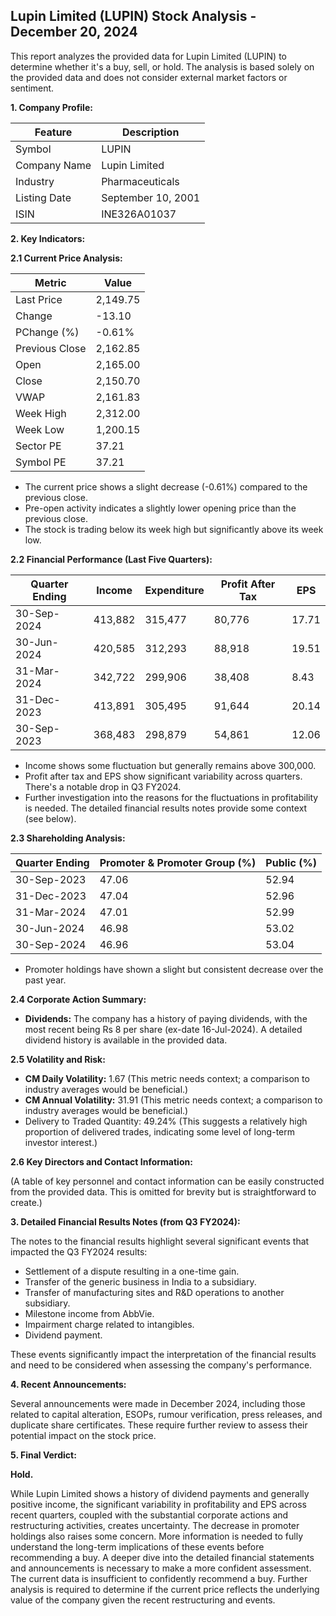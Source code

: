 ## Lupin Limited (LUPIN) Stock Analysis - December 20, 2024

This report analyzes the provided data for Lupin Limited (LUPIN) to determine whether it's a buy, sell, or hold.  The analysis is based solely on the provided data and does not consider external market factors or sentiment.

**1. Company Profile:**

| Feature          | Description                               |
|-----------------|-------------------------------------------|
| Symbol           | LUPIN                                    |
| Company Name     | Lupin Limited                             |
| Industry         | Pharmaceuticals                           |
| Listing Date     | September 10, 2001                       |
| ISIN             | INE326A01037                             |


**2. Key Indicators:**

**2.1 Current Price Analysis:**

| Metric             | Value      |
|---------------------|------------|
| Last Price          | 2,149.75   |
| Change             | -13.10     |
| PChange (%)         | -0.61%     |
| Previous Close      | 2,162.85   |
| Open                | 2,165.00   |
| Close               | 2,150.70   |
| VWAP                | 2,161.83   |
| Week High           | 2,312.00   |
| Week Low            | 1,200.15   |
| Sector PE           | 37.21      |
| Symbol PE           | 37.21      |


* The current price shows a slight decrease (-0.61%) compared to the previous close.
* Pre-open activity indicates a slightly lower opening price than the previous close.
* The stock is trading below its week high but significantly above its week low.


**2.2 Financial Performance (Last Five Quarters):**

| Quarter Ending    | Income       | Expenditure  | Profit After Tax | EPS      |
|--------------------|--------------|---------------|--------------------|----------|
| 30-Sep-2024       | 413,882      | 315,477       | 80,776            | 17.71    |
| 30-Jun-2024       | 420,585      | 312,293       | 88,918            | 19.51    |
| 31-Mar-2024       | 342,722      | 299,906       | 38,408            | 8.43     |
| 31-Dec-2023       | 413,891      | 305,495       | 91,644            | 20.14    |
| 30-Sep-2023       | 368,483      | 298,879       | 54,861            | 12.06    |

* Income shows some fluctuation but generally remains above 300,000.
* Profit after tax and EPS show significant variability across quarters.  There's a notable drop in Q3 FY2024.
* Further investigation into the reasons for the fluctuations in profitability is needed.  The detailed financial results notes provide some context (see below).


**2.3 Shareholding Analysis:**

| Quarter Ending    | Promoter & Promoter Group (%) | Public (%) |
|--------------------|-----------------------------|------------|
| 30-Sep-2023       | 47.06                        | 52.94      |
| 31-Dec-2023       | 47.04                        | 52.96      |
| 31-Mar-2024       | 47.01                        | 52.99      |
| 30-Jun-2024       | 46.98                        | 53.02      |
| 30-Sep-2024       | 46.96                        | 53.04      |

* Promoter holdings have shown a slight but consistent decrease over the past year.


**2.4 Corporate Action Summary:**

* **Dividends:**  The company has a history of paying dividends, with the most recent being Rs 8 per share (ex-date 16-Jul-2024).  A detailed dividend history is available in the provided data.


**2.5 Volatility and Risk:**

* **CM Daily Volatility:** 1.67 (This metric needs context; a comparison to industry averages would be beneficial.)
* **CM Annual Volatility:** 31.91 (This metric needs context; a comparison to industry averages would be beneficial.)
* Delivery to Traded Quantity: 49.24% (This suggests a relatively high proportion of delivered trades, indicating some level of long-term investor interest.)


**2.6 Key Directors and Contact Information:**

(A table of key personnel and contact information can be easily constructed from the provided data.  This is omitted for brevity but is straightforward to create.)


**3. Detailed Financial Results Notes (from Q3 FY2024):**

The notes to the financial results highlight several significant events that impacted the Q3 FY2024 results:

* Settlement of a dispute resulting in a one-time gain.
* Transfer of the generic business in India to a subsidiary.
* Transfer of manufacturing sites and R&D operations to another subsidiary.
* Milestone income from AbbVie.
* Impairment charge related to intangibles.
* Dividend payment.

These events significantly impact the interpretation of the financial results and need to be considered when assessing the company's performance.


**4. Recent Announcements:**

Several announcements were made in December 2024, including those related to capital alteration, ESOPs, rumour verification, press releases, and duplicate share certificates.  These require further review to assess their potential impact on the stock price.


**5. Final Verdict:**

**Hold.**

While Lupin Limited shows a history of dividend payments and generally positive income, the significant variability in profitability and EPS across recent quarters, coupled with the substantial corporate actions and restructuring activities, creates uncertainty.  The decrease in promoter holdings also raises some concern.  More information is needed to fully understand the long-term implications of these events before recommending a buy.  A deeper dive into the detailed financial statements and announcements is necessary to make a more confident assessment.  The current data is insufficient to confidently recommend a buy.  Further analysis is required to determine if the current price reflects the underlying value of the company given the recent restructuring and events.
